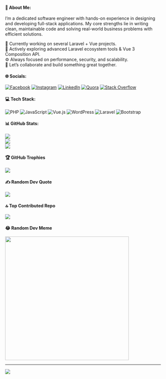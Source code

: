 #### 💫 About Me:
I’m a dedicated software engineer with hands-on experience in designing and developing full-stack applications. My core strengths lie in writing clean, maintainable code and solving real-world business problems with efficient solutions.

🔭 Currently working on several Laravel + Vue projects. <br>
🌱 Actively exploring advanced Laravel ecosystem tools & Vue 3 Composition API.<br>
⚙️ Always focused on performance, security, and scalability.<br>
💬 Let’s collaborate and build something great together.<br>


#### 🌐 Socials:
[![Facebook](https://img.shields.io/badge/Facebook-%231877F2.svg?logo=Facebook&logoColor=white)](https://facebook.com/https://www.facebook.com/profile.php?id=100045386384303) [![Instagram](https://img.shields.io/badge/Instagram-%23E4405F.svg?logo=Instagram&logoColor=white)](https://instagram.com/https://www.instagram.com/alamin53818/) [![LinkedIn](https://img.shields.io/badge/LinkedIn-%230077B5.svg?logo=linkedin&logoColor=white)](https://linkedin.com/in/https://www.linkedin.com/in/dev-alamin/) [![Quora](https://img.shields.io/badge/Quora-%23B92B27.svg?logo=Quora&logoColor=white)](https://quora.com/profile/https://www.quora.com/profile/Md-Alamin-Ali-5) [![Stack Overflow](https://img.shields.io/badge/-Stackoverflow-FE7A16?logo=stack-overflow&logoColor=white)](https://stackoverflow.com/users/https://stackoverflow.com/users/20525231/alamin) 

#### 💻 Tech Stack:
![PHP](https://img.shields.io/badge/php-%23777BB4.svg?style=for-the-badge&logo=php&logoColor=white) ![JavaScript](https://img.shields.io/badge/javascript-%23323330.svg?style=for-the-badge&logo=javascript&logoColor=%23F7DF1E) ![Vue.js](https://img.shields.io/badge/vue.js-%2335495e.svg?style=for-the-badge&logo=vuedotjs&logoColor=%234FC08D) ![WordPress](https://img.shields.io/badge/WordPress-%23117AC9.svg?style=for-the-badge&logo=WordPress&logoColor=white) ![Laravel](https://img.shields.io/badge/laravel-%23FF2D20.svg?style=for-the-badge&logo=laravel&logoColor=white) ![Bootstrap](https://img.shields.io/badge/bootstrap-%238511FA.svg?style=for-the-badge&logo=bootstrap&logoColor=white)
#### 📊 GitHub Stats:
![](https://github-readme-stats.vercel.app/api?username=developer-alamin&theme=vue&hide_border=false&include_all_commits=true&count_private=true)<br/>
![](https://github-readme-streak-stats.herokuapp.com/?user=developer-alamin&theme=vue&hide_border=false)<br/>
![](https://github-readme-stats.vercel.app/api/top-langs/?username=developer-alamin&theme=vue&hide_border=false&include_all_commits=true&count_private=true&layout=compact)

#### 🏆 GitHub Trophies
![](https://github-profile-trophy.vercel.app/?username=developer-alamin&theme=radical&no-frame=false&no-bg=false&margin-w=4)

#### ✍️ Random Dev Quote
![](https://quotes-github-readme.vercel.app/api?type=horizontal&theme=radical)

#### 🔝 Top Contributed Repo
![](https://github-contributor-stats.vercel.app/api?username=developer-alamin&limit=5&theme=dark&combine_all_yearly_contributions=true)

#### 😂 Random Dev Meme
<img src='https://memer-new.vercel.app/' style="height: 400px;"/>

---
[![](https://visitcount.itsvg.in/api?id=developer-alamin&icon=7&color=0)](https://visitcount.itsvg.in)

<!-- Proudly created with GPRM ( https://gprm.itsvg.in ) -->
